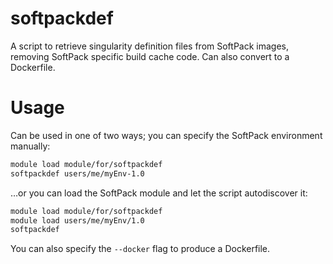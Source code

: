 softpackdef
===========

A script to retrieve singularity definition files from SoftPack images, removing SoftPack specific build cache code. Can also convert to a Dockerfile.

Usage
=====

Can be used in one of two ways; you can specify the SoftPack environment manually:

```bash
module load module/for/softpackdef
softpackdef users/me/myEnv-1.0
```

…or you can load the SoftPack module and let the script autodiscover it:

```bash
module load module/for/softpackdef
module load users/me/myEnv/1.0
softpackdef
```

You can also specify the `--docker` flag to produce a Dockerfile.

